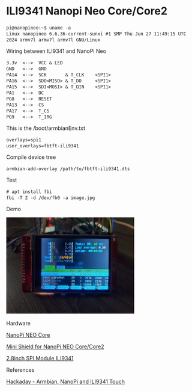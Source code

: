 # ILI9341 Nanopi Neo Core/Core2

```
pi@nanopineo:~$ uname -a
Linux nanopineo 6.6.36-current-sunxi #1 SMP Thu Jun 27 11:49:15 UTC 2024 armv7l armv7l armv7l GNU/Linux
```

Wiring between ILI9341 and NanoPi Neo

```
3.3v  <-->  VCC & LED
GND   <-->  GND
PA14  <-->  SCK       & T_CLK    <SPI1>
PA16  <-->  SDO<MISO> & T_DO     <SPI1>
PA15  <-->  SDI<MOSI> & T_DIN    <SPI1>
PA1   <-->  DC
PG8   <-->  RESET
PA13  <-->  CS
PA17  <-->  T_CS
PG9   <-->  T_IRG
```

This is the /boot/armbianEnv.txt
```
overlays=spi1
user_overlays=fbtft-ili9341
```

Compile device tree
```
armbian-add-overlay /path/to/fbtft-ili9341.dts
```

Test

```
# apt install fbi
fbi -T 2 -d /dev/fb0 -a image.jpg
```

Demo

<img src="https://raw.githubusercontent.com/vietnhatthai/nanopi-neo-ili9341/main/demo.jpg" height="256"/>

Hardware

[NanoPi NEO Core](https://www.friendlyelec.com/index.php?route=product/product&product_id=212&search=Neo+core&description=true&category_id=0)

[Mini Shield for NanoPi NEO Core/Core2](https://www.friendlyelec.com/index.php?route=product/product&product_id=213&search=Neo+core&description=true&category_id=0)

[2.8inch SPI Module ILI9341](http://www.lcdwiki.com/2.8inch_SPI_Module_ILI9341_SKU:MSP2807)

References

[Hackaday - Armbian, NanoPi and ILI9341 Touch](https://hackaday.io/project/190371-g-edm/log/217902-first-success-with-armbian-nanopi-and-ili9341-touch) 

